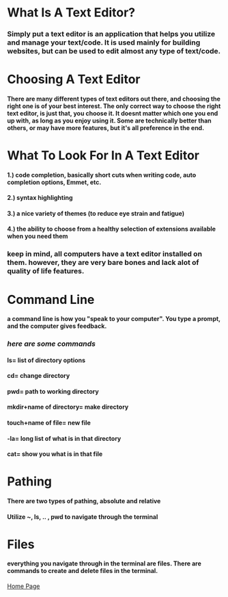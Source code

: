 # What Is A Text Editor?
### Simply put a text editor is an application that helps you utilize and manage your text/code. It is used mainly for building websites, but can be used to edit almost any type of text/code.


# Choosing A Text Editor
#### There are many different types of text editors out there, and choosing the right one is of your best interest. The only correct way to choose the right text editor, is just that, you choose it. It doesnt matter which one you end up with, as long as you enjoy using it. Some are technically better than others, or may have more features, but it's all preference in the end.

# What To Look For In A Text Editor
#### 1.) code completion, basically short cuts when writing code, auto completion options, Emmet, etc.
#### 2.) syntax highlighting
#### 3.) a nice variety of themes (to reduce eye strain and fatigue) 
#### 4.) the ability to choose from a healthy selection of extensions available when you need them
### keep in mind, all computers have a text editor installed on them. however, they are very bare bones and lack alot of quality of life features.

# Command Line
#### a command line is how you "speak to your computer". You type a prompt, and the computer gives feedback.
### __*here are some commands*__

#### ls= list of directory options

#### cd= change directory

#### pwd= path to working directory

#### mkdir+name of directory= make directory

#### touch+name of file= new file

#### -la= long list of what is in that directory

#### cat= show you what is in that file

# Pathing
#### There are two types of pathing, absolute and relative
#### Utilize ~, ls, .. , pwd to navigate through the terminal

# Files
#### everything you navigate through in the terminal are files. There are commands to create and delete files in the terminal.


[Home Page](https://leethomas13.github.io/learning-journal/)




